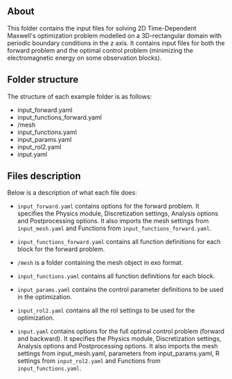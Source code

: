 ## About
This folder contains the input files for solving 2D Time-Dependent Maxwell's optimization problem modelled on a 3D-rectangular domain with periodic boundary conditions in the z axis. It contains input files for both the forward problem and the optimal control problem (minimizing the electromagnetic energy on some observation blocks).

## Folder structure
The structure of each example folder is as follows:

- input_forward.yaml
- input_functions_forward.yaml
- /mesh
- input_functions.yaml
- input_params.yaml
- input_rol2.yaml
- input.yaml

## Files description
Below is a description of what each file does:

- `input_forward.yaml` contains options for the forward problem. It specifies the Physics module, Discretization settings, Analysis options and Postprocessing options. It also imports the mesh settings from `input_mesh.yaml` and Functions from `input_functions_forward.yaml`.

- `input_functions_forward.yaml` contains all function definitions for each block for the forward problem.

- `/mesh` is a folder containing the mesh object in exo format.

- `input_functions.yaml` contains all function definitions for each block.

- `input_params.yaml` contains the control parameter definitions to be used in the optimization.

- `input_rol2.yaml` contains all the rol settings to be used for the optimization.

- `input.yaml` contains options for the full optimal control problem (forward and backward). It specifies the Physics module, Discretization settings, Analysis options and Postprocessing options. It also imports the mesh settings from input_mesh.yaml, parameters from input_params.yaml, R settings from `input_rol2.yaml` and Functions from `input_functions.yaml`.